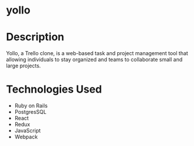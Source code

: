 # yollo

# Description 
Yollo, a Trello clone, is a web-based task and project management tool that allowing individuals to stay organized and teams to collaborate small and large projects.  


# Technologies Used
* Ruby on Rails 
* PostgresSQL
* React 
* Redux
* JavaScript
* Webpack
